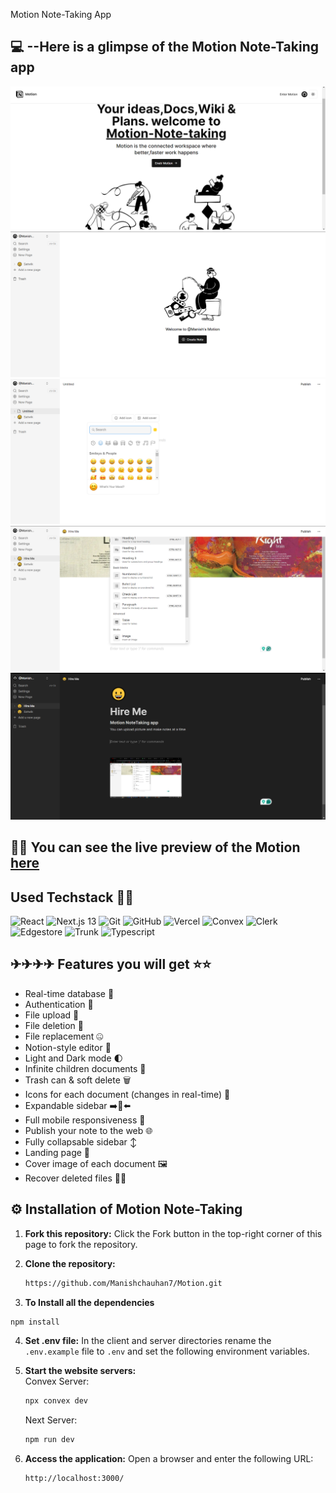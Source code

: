 Motion Note-Taking App

## 💻 --Here is a glimpse of the Motion Note-Taking app

![logo](https://github.com/Manishchauhan7/sampleimg/blob/main/t5.png)
![logo](https://github.com/Manishchauhan7/sampleimg/blob/main/t1.png)
![logo](https://github.com/Manishchauhan7/sampleimg/blob/main/t2.png)
![logo](https://github.com/Manishchauhan7/sampleimg/blob/main/t3.png)
![logo](https://github.com/Manishchauhan7/sampleimg/blob/main/t4.png)

## 🚀🚀 You can see the live preview of the Motion [here](https://motion-note-taking-flame.vercel.app/)

## Used Techstack 🔐🔑
![React](https://img.shields.io/badge/React-20232A?style=for-the-badge&logo=react&logoColor=61DAFB)
![Next.js 13](https://img.shields.io/badge/Next.js-20232A?style=for-the-badge&logo=next.js&logoColor=61DAFB)
![Git](https://img.shields.io/badge/GIT-E44C30?style=for-the-badge&logo=git&logoColor=white)
![GitHub](https://img.shields.io/badge/GitHub-100000?style=for-the-badge&logo=github&logoColor=61DAFB)
![Vercel](https://img.shields.io/badge/Vercel-000000?style=for-the-badge&logo=vercel&logoColor=61DAFB)
![Convex](https://img.shields.io/badge/Convex-000000?style=for-the-badge&logo=convex&logoColor=61DAFB)
![Clerk](https://img.shields.io/badge/Clerk-000000?style=for-the-badge&logo=clerk&logoColor=61DAFB)
![Edgestore](https://img.shields.io/badge/Edgestore-000000?style=for-the-badge&logo=edgestore&logoColor=61DAFB)
![Trunk](https://img.shields.io/badge/Trunk-000000?style=for-the-badge&logo=trunk&logoColor=61DAFB)
![Typescript](https://img.shields.io/badge/Typescript-000000?style=for-the-badge&logo=typescript&logoColor=61DAFB)



## ✈✈✈✈ Features you will get ⭐⭐
- Real-time database  🔗 
- Authentication 🔐 
- File upload 📩
- File deletion 🥱
- File replacement 🤐
- Notion-style editor 📝 
- Light and Dark mode 🌓
- Infinite children documents 🌲
- Trash can & soft delete 🗑️
- Icons for each document (changes in real-time) 🌠
- Expandable sidebar ➡️🔀⬅️
- Full mobile responsiveness 📱
- Publish your note to the web 🌐
- Fully collapsable sidebar ↕️
- Landing page 🛬
- Cover image of each document 🖼️
- Recover deleted files 🔄📄

## ⚙️ Installation of Motion Note-Taking

1. **Fork this repository:** Click the Fork button in the top-right corner of this page to fork the repository.
2. **Clone the repository:**
    ```bash
   https://github.com/Manishchauhan7/Motion.git
    ```

3. **To Install all the dependencies**

```bash
npm install
```

4. **Set .env file:**
   In the client and server directories rename the `.env.example` file to `.env` and set the following environment variables.
   
5. **Start the website servers:**  
    Convex Server:
    ```bash
    npx convex dev
    ```
   Next Server:
    ```bash
    npm run dev
    ```
6. **Access the application:**
   Open a browser and enter the following URL:
    ```bash
    http://localhost:3000/
    ```
